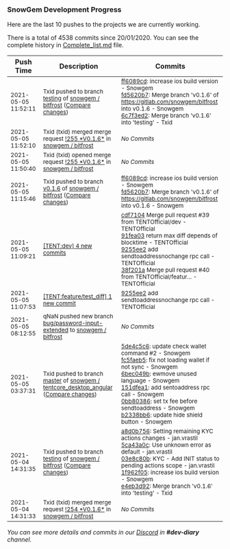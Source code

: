 
### SnowGem Development Progress

Here are the last 10 pushes to the projects we are currently working.

There is a total of 4538 commits since 20/01/2020. You can see the complete history in
 [Complete_list.md](Complete_list.md) file.

| Push Time | Description | Commits |
| --- | --- | --- |
| <sub>2021-05-05 11:52:11</sub> | <sub>Txid pushed to branch [testing](https://gitlab.com/snowgem/bitfrost/commits/testing) of [snowgem / bitfrost](https://gitlab.com/snowgem/bitfrost) ([Compare changes](https://gitlab.com/snowgem/bitfrost/compare/e4eb3d92a064f508631037ce7aca158755cd0d70...6c7f3ed211ab18f25c5b7d21c7e053a695ce64d3))</sub> | <sub>[ff6089cd](https://gitlab.com/snowgem/bitfrost/-/commit/ff6089cd51874802438b95e62c00e63c1a8f812c): increase ios build version - Snowgem<br>[fd5620b7](https://gitlab.com/snowgem/bitfrost/-/commit/fd5620b7f8d51448a79af461e90099c1d4c1062c): Merge branch 'v0.1.6' of https://gitlab.com/snowgem/bitfrost into v0.1.6 - Snowgem<br>[6c7f3ed2](https://gitlab.com/snowgem/bitfrost/-/commit/6c7f3ed211ab18f25c5b7d21c7e053a695ce64d3): Merge branch 'v0.1.6' into 'testing' - Txid</sub> |
| <sub>2021-05-05 11:52:10</sub> | <sub>Txid (txid) merged merge request [\!255 \*V0\.1\.6\*](https://gitlab.com/snowgem/bitfrost/-/merge_requests/255) in [snowgem / bitfrost](https://gitlab.com/snowgem/bitfrost)</sub> | <sub>_No Commits_</sub> |
| <sub>2021-05-05 11:50:40</sub> | <sub>Txid (txid) opened merge request [\!255 \*V0\.1\.6\*](https://gitlab.com/snowgem/bitfrost/-/merge_requests/255) in [snowgem / bitfrost](https://gitlab.com/snowgem/bitfrost)</sub> | <sub>_No Commits_</sub> |
| <sub>2021-05-05 11:15:46</sub> | <sub>Txid pushed to branch [v0\.1\.6](https://gitlab.com/snowgem/bitfrost/commits/v0.1.6) of [snowgem / bitfrost](https://gitlab.com/snowgem/bitfrost) ([Compare changes](https://gitlab.com/snowgem/bitfrost/compare/1f962f057a92a042b2e38f50bd3c93b5e704cfad...fd5620b7f8d51448a79af461e90099c1d4c1062c))</sub> | <sub>[ff6089cd](https://gitlab.com/snowgem/bitfrost/-/commit/ff6089cd51874802438b95e62c00e63c1a8f812c): increase ios build version - Snowgem<br>[fd5620b7](https://gitlab.com/snowgem/bitfrost/-/commit/fd5620b7f8d51448a79af461e90099c1d4c1062c): Merge branch 'v0.1.6' of https://gitlab.com/snowgem/bitfrost into v0.1.6 - Snowgem</sub> |
| <sub>2021-05-05 11:09:21</sub> | <sub>[[TENT:dev] 4 new commits](https://github.com/TENTOfficial/TENT/compare/c11bc1123c0f...38f201a43342)</sub> | <sub>[cdf7104](https://github.com/TENTOfficial/TENT/commit/cdf7104773362fce1cbdb7ed80b7ab8720982adc) Merge pull request #39 from TENTOfficial/dev - TENTOfficial<br>[91fea03](https://github.com/TENTOfficial/TENT/commit/91fea033bf10d1527c20aa20c92c7710dddd8406) return max diff depends of blocktime - TENTOfficial<br>[9255ee2](https://github.com/TENTOfficial/TENT/commit/9255ee2dc9c76911925dd0278571d20ef37d0735) add sendtoaddressnochange rpc call - TENTOfficial<br>[38f201a](https://github.com/TENTOfficial/TENT/commit/38f201a43342f3a02d40e1858074b0c68e58ab9f) Merge pull request #40 from TENTOfficial/featur... - TENTOfficial</sub> |
| <sub>2021-05-05 11:07:53</sub> | <sub>[[TENT:feature/test\_diff] 1 new commit](https://github.com/TENTOfficial/TENT/commit/9255ee2dc9c76911925dd0278571d20ef37d0735)</sub> | <sub>[9255ee2](https://github.com/TENTOfficial/TENT/commit/9255ee2dc9c76911925dd0278571d20ef37d0735) add sendtoaddressnochange rpc call - TENTOfficial</sub> |
| <sub>2021-05-05 08:12:55</sub> | <sub>qNaN pushed new branch [bug/password\-input\-extended](https://gitlab.com/snowgem/bitfrost/commits/bug/password-input-extended) to [snowgem / bitfrost](https://gitlab.com/snowgem/bitfrost)</sub> | <sub>_No Commits_</sub> |
| <sub>2021-05-05 03:37:31</sub> | <sub>Txid pushed to branch [master](https://gitlab.com/snowgem/tentcore_desktop_angular/commits/master) of [snowgem / tentcore\_desktop\_angular](https://gitlab.com/snowgem/tentcore_desktop_angular) ([Compare changes](https://gitlab.com/snowgem/tentcore_desktop_angular/compare/06e531c6046e96c2ae6361748dc4ba37fbe8706c...b2338bb6bf2fc2d1bd2b17e1fc66da4d387e5e03))</sub> | <sub>[5de4c5c6](https://gitlab.com/snowgem/tentcore_desktop_angular/-/commit/5de4c5c696cf092765fe7a1188cbad35fd8bbc26): update check wallet command #2 - Snowgem<br>[fc5faeb5](https://gitlab.com/snowgem/tentcore_desktop_angular/-/commit/fc5faeb5b5156f7f195c29a0273ed74906b476e8): fix not loading wallet if not sync - Snowgem<br>[6bec049b](https://gitlab.com/snowgem/tentcore_desktop_angular/-/commit/6bec049b671ef0baa0c81dc525f503f27c95bb8c): ewmove unused language - Snowgem<br>[151dfea1](https://gitlab.com/snowgem/tentcore_desktop_angular/-/commit/151dfea14600b5e279aad01d8930a0bc98b33ef0): add sentoaddress rpc call - Snowgem<br>[0bb80386](https://gitlab.com/snowgem/tentcore_desktop_angular/-/commit/0bb80386937e4283f389ebbb60691237a8d7b86e): set tx fee before sendtoaddress - Snowgem<br>[b2338bb6](https://gitlab.com/snowgem/tentcore_desktop_angular/-/commit/b2338bb6bf2fc2d1bd2b17e1fc66da4d387e5e03): update hide shield button - Snowgem</sub> |
| <sub>2021-05-04 14:31:35</sub> | <sub>Txid pushed to branch [testing](https://gitlab.com/snowgem/bitfrost/commits/testing) of [snowgem / bitfrost](https://gitlab.com/snowgem/bitfrost) ([Compare changes](https://gitlab.com/snowgem/bitfrost/compare/1601812a399da24e12df079ad628f45572c8079f...e4eb3d92a064f508631037ce7aca158755cd0d70))</sub> | <sub>[a8d0b756](https://gitlab.com/snowgem/bitfrost/-/commit/a8d0b7569b4337abafae91596705ea4bc2446ba6): Setting remaining KYC actions changes - jan.vrastil<br>[5ca43a0c](https://gitlab.com/snowgem/bitfrost/-/commit/5ca43a0cf5dca8857d30471d88e9df8e1659320c): Use unknown error as default - jan.vrastil<br>[03e8c80b](https://gitlab.com/snowgem/bitfrost/-/commit/03e8c80ba7d14a1a392d239a2df25f18dc41a1e9): KYC - Add INIT status to pending actions scope - jan.vrastil<br>[1f962f05](https://gitlab.com/snowgem/bitfrost/-/commit/1f962f057a92a042b2e38f50bd3c93b5e704cfad): increase ios build version - Snowgem<br>[e4eb3d92](https://gitlab.com/snowgem/bitfrost/-/commit/e4eb3d92a064f508631037ce7aca158755cd0d70): Merge branch 'v0.1.6' into 'testing' - Txid</sub> |
| <sub>2021-05-04 14:31:33</sub> | <sub>Txid (txid) merged merge request [\!254 \*V0\.1\.6\*](https://gitlab.com/snowgem/bitfrost/-/merge_requests/254) in [snowgem / bitfrost](https://gitlab.com/snowgem/bitfrost)</sub> | <sub>_No Commits_</sub> |

_You can see more details and commits in our [Discord](https://discord.gg/zumGnbg) in **#dev-diary** channel._

